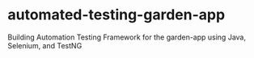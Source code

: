# automated-testing-garden-app

Building Automation Testing Framework for the garden-app using Java, Selenium, and TestNG
